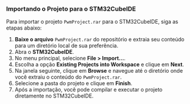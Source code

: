 ### Importando o Projeto para o STM32CubeIDE

Para importar o projeto `PwmProject.rar` para o STM32CubeIDE, siga as etapas abaixo:

1. **Baixe o arquivo** `PwmProject.rar` do repositório e extraia seu conteúdo para um diretório local de sua preferência.
2. Abra o **STM32CubeIDE**.
3. No menu principal, selecione **File > Import...**.
4. Escolha a opção **Existing Projects into Workspace** e clique em **Next**.
5. Na janela seguinte, clique em **Browse** e navegue até o diretório onde você extraiu o conteúdo do `PwmProject.rar`.
6. Selecione a pasta do projeto e clique em **Finish**.
7. Após a importação, você pode compilar e executar o projeto diretamente no STM32CubeIDE.
